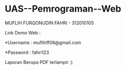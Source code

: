 # UAS--Pemrograman--Web
MUFLIH FURQONUDIN FAHRI - 312010105
<p>
Link Demo Web : <p>
*Username : muflihff08@gmail.com <p>
*Password : fahri123 <p>

Laporan Berupa PDF terlampir :)
